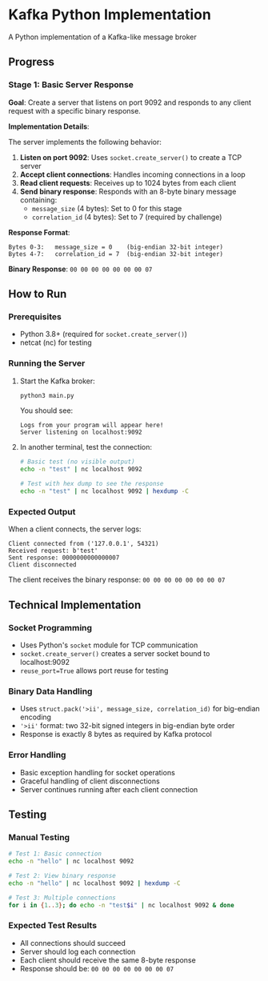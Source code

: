 # Kafka Python Implementation

A Python implementation of a Kafka-like message broker

## Progress

### Stage 1: Basic Server Response

**Goal**: Create a server that listens on port 9092 and responds to any client request with a specific binary response.

**Implementation Details**:

The server implements the following behavior:

1. **Listen on port 9092**: Uses `socket.create_server()` to create a TCP server
2. **Accept client connections**: Handles incoming connections in a loop
3. **Read client requests**: Receives up to 1024 bytes from each client
4. **Send binary response**: Responds with an 8-byte binary message containing:
   - `message_size` (4 bytes): Set to 0 for this stage
   - `correlation_id` (4 bytes): Set to 7 (required by challenge)

**Response Format**:

```
Bytes 0-3:   message_size = 0    (big-endian 32-bit integer)
Bytes 4-7:   correlation_id = 7  (big-endian 32-bit integer)
```

**Binary Response**: `00 00 00 00 00 00 00 07`

## How to Run

### Prerequisites

- Python 3.8+ (required for `socket.create_server()`)
- netcat (nc) for testing

### Running the Server

1. Start the Kafka broker:

   ```bash
   python3 main.py
   ```

   You should see:

   ```
   Logs from your program will appear here!
   Server listening on localhost:9092
   ```

2. In another terminal, test the connection:

   ```bash
   # Basic test (no visible output)
   echo -n "test" | nc localhost 9092

   # Test with hex dump to see the response
   echo -n "test" | nc localhost 9092 | hexdump -C
   ```

### Expected Output

When a client connects, the server logs:

```
Client connected from ('127.0.0.1', 54321)
Received request: b'test'
Sent response: 0000000000000007
Client disconnected
```

The client receives the binary response: `00 00 00 00 00 00 00 07`

## Technical Implementation

### Socket Programming

- Uses Python's `socket` module for TCP communication
- `socket.create_server()` creates a server socket bound to localhost:9092
- `reuse_port=True` allows port reuse for testing

### Binary Data Handling

- Uses `struct.pack('>ii', message_size, correlation_id)` for big-endian encoding
- `'>ii'` format: two 32-bit signed integers in big-endian byte order
- Response is exactly 8 bytes as required by Kafka protocol

### Error Handling

- Basic exception handling for socket operations
- Graceful handling of client disconnections
- Server continues running after each client connection

## Testing

### Manual Testing

```bash
# Test 1: Basic connection
echo -n "hello" | nc localhost 9092

# Test 2: View binary response
echo -n "hello" | nc localhost 9092 | hexdump -C

# Test 3: Multiple connections
for i in {1..3}; do echo -n "test$i" | nc localhost 9092 & done
```

### Expected Test Results

- All connections should succeed
- Server should log each connection
- Each client should receive the same 8-byte response
- Response should be: `00 00 00 00 00 00 00 07`
